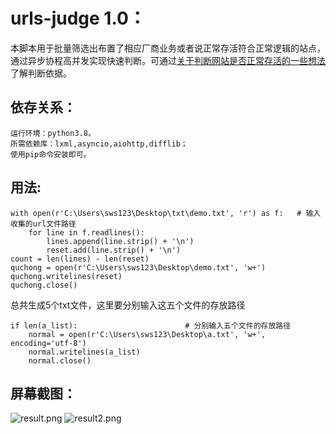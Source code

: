 # urls-judge 1.0：

本脚本用于批量筛选出布置了相应厂商业务或者说正常存活符合正常逻辑的站点，通过异步协程高并发实现快速判断。可通过[关于判断网站是否正常存活的一些想法](url地址)了解判断依据。

## 依存关系：
```
运行环境：python3.8。
所需依赖库：lxml,asyncio,aiohttp,difflib；
使用pip命令安装即可。
```
## 用法:
```
with open(r'C:\Users\sws123\Desktop\txt\demo.txt', 'r') as f:   # 输入收集的url文件路径
    for line in f.readlines():
        lines.append(line.strip() + '\n')
        reset.add(line.strip() + '\n')
count = len(lines) - len(reset)
quchong = open(r'C:\Users\sws123\Desktop\demo.txt', 'w+')
quchong.writelines(reset)
quchong.close()
```
总共生成5个txt文件，这里要分别输入这五个文件的存放路径
```
if len(a_list):                        # 分别输入五个文件的存放路径
    normal = open(r'C:\Users\sws123\Desktop\a.txt', 'w+', encoding='utf-8')
    normal.writelines(a_list)
    normal.close()
```

## 屏幕截图：
![result.png](https://upload-images.jianshu.io/upload_images/21474770-1f2b9362c911a432.png?imageMogr2/auto-orient/strip%7CimageView2/2/w/1240)
![result2.png](https://upload-images.jianshu.io/upload_images/21474770-73b08a2b0fbcb8ad.png?imageMogr2/auto-orient/strip%7CimageView2/2/w/1240)










